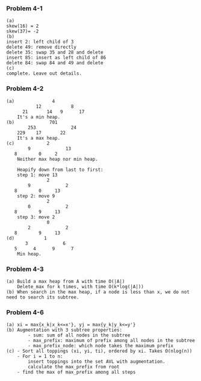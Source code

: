 ### Problem 4-1
    (a)
    skew(16) = 2
    skew(37)= -2
    (b)
    insert 2: left child of 3
    delete 49: remove directly
    delete 35: swap 35 and 28 and delete
    insert 85: insert as left child of 86
    delete 84: swap 84 and 49 and delete
    (c) 
    complete. Leave out details.

### Problem 4-2
    (a)              4
               12           8
          21       14   9      17
        It's a min heap.
    (b)             701
            253             24
        229    17       22
        It's a max heap.
    (c)            2
            9             13
       8        0     2
        Neither max heap nor min heap.
        
        Heapify down from last to first:
        step 1: move 13
                   2
            9             2
       8        0     13
        step 2: move 9
                   2
            0             2
       8        9     13
        step 3: move 2
                   0
            2             2
       8        9     13
    (d)           1
           3             6
       5      4      9      7
        Min heap.

### Problem 4-3
    (a) Build a max heap from A with time O(|A|)
        Delete_max for k times, with time O(k*log(|A|))
    (b) When search in the max heap, if a node is less than x, we do not need to search its subtree.
        
### Problem 4-6
    (a) xi = max{x_k|x_k<=x'}, yj = max{y_k|y_k<=y'}
    (b) Augmentation with 3 subtree properties:
            - sum: sum of all nodes in the subtree
            - max_prefix: maximum of prefix among all nodes in the subtree
            - max_prefix_node: which node takes the maximum prefix
    (c) - Sort all toppings (xi, yi, ti), ordered by xi. Takes O(nlog(n))
        - For i = 1 to n:
            insert toppings into the set AVL with augmentation.
            calculate the max_prefix from root
        - find the max of max_prefix among all steps

                        